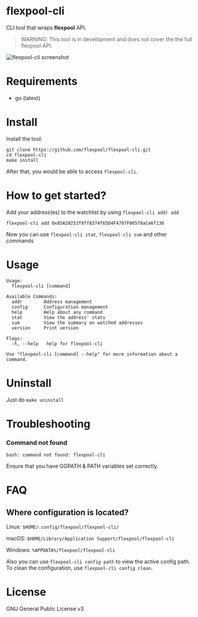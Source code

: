 # flexpool-cli
CLI tool that wraps **flexpool** API.
> WARNING: This tool is in development and does not cover the the full flexpool API.

![flexpool-cli screenshot](https://i.imgur.com/vXLZ6ca.png)

# Requirements
* go (latest)

# Install
Install the tool:
```
git clone https://github.com/flexpool/flexpool-cli.git
cd flexpool-cli
make install
```
After that, you would be able to access `flexpool-cli`.

# How to get started?
Add your address(es) to the watchlist by using `flexpool-cli addr add`
```
flexpool-cli add 0x85A20253f8ff8374f65D4F4797F065f8aCe6f136
```
Now you can use `flexpool-cli stat`, `flexpool-cli sum` and other commands

# Usage
```
Usage:
  flexpool-cli [command]

Available Commands:
  addr        Address management
  config      Configuration management
  help        Help about any command
  stat        View the address' stats
  sum         View the summary on watched addresses
  version     Print version

Flags:
  -h, --help   help for flexpool-cli

Use "flexpool-cli [command] --help" for more information about a command.
```

# Uninstall
Just do `make uninstall`

# Troubleshooting
### Command not found
```
bash: command not found: flexpool-cli
```
Ensure that you have GOPATH & PATH variables set correctly.

# FAQ
## Where configuration is located?
Linux: `$HOME/.config/flexpool/flexpool-cli/`

macOS: `$HOME/Library/Application Support/flexpool/flexpool-cli`

Windows: `%APPDATA%/flexpool/flexpool-cli`

Also you can use `flexpool-cli config path` to view the active config path. To clean the configuration, use `flexpool-cli config clean`.

# License
GNU General Public License v3
